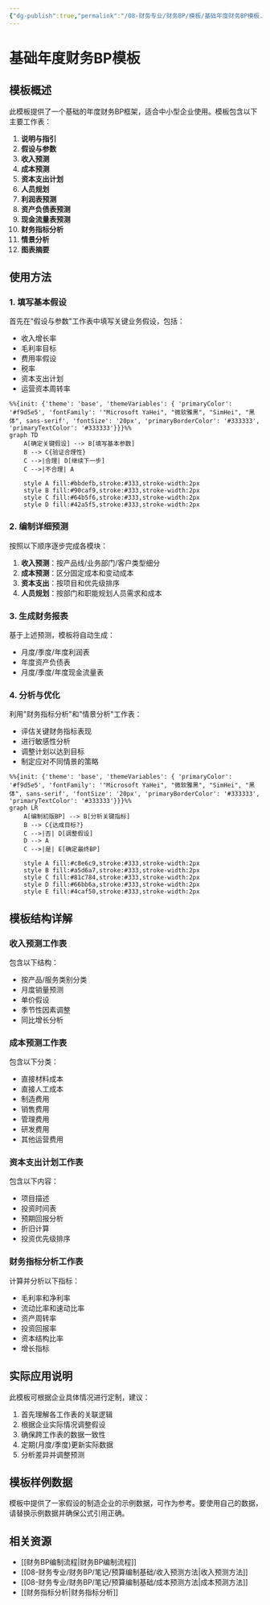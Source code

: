```yaml
---
{"dg-publish":true,"permalink":"/08-财务专业/财务BP/模板/基础年度财务BP模板.xlsx/"}
---
```


# 基础年度财务BP模板

## 模板概述

此模板提供了一个基础的年度财务BP框架，适合中小型企业使用。模板包含以下主要工作表：

1. **说明与指引**
2. **假设与参数**
3. **收入预测**
4. **成本预测**
5. **资本支出计划**
6. **人员规划**
7. **利润表预测**
8. **资产负债表预测**
9. **现金流量表预测**
10. **财务指标分析**
11. **情景分析**
12. **图表摘要**

## 使用方法

### 1. 填写基本假设

首先在"假设与参数"工作表中填写关键业务假设，包括：

- 收入增长率
- 毛利率目标
- 费用率假设
- 税率
- 资本支出计划
- 运营资本周转率

```mermaid
%%{init: {'theme': 'base', 'themeVariables': { 'primaryColor': '#f9d5e5', 'fontFamily': '"Microsoft YaHei", "微软雅黑", "SimHei", "黑体", sans-serif', 'fontSize': '20px', 'primaryBorderColor': '#333333', 'primaryTextColor': '#333333'}}}%%
graph TD
    A[确定关键假设] --> B[填写基本参数]
    B --> C{验证合理性}
    C -->|合理| D[继续下一步]
    C -->|不合理| A
    
    style A fill:#bbdefb,stroke:#333,stroke-width:2px
    style B fill:#90caf9,stroke:#333,stroke-width:2px
    style C fill:#64b5f6,stroke:#333,stroke-width:2px
    style D fill:#42a5f5,stroke:#333,stroke-width:2px
```

### 2. 编制详细预测

按照以下顺序逐步完成各模块：

1. **收入预测**：按产品线/业务部门/客户类型细分
2. **成本预测**：区分固定成本和变动成本
3. **资本支出**：按项目和优先级排序
4. **人员规划**：按部门和职能规划人员需求和成本

### 3. 生成财务报表

基于上述预测，模板将自动生成：

- 月度/季度/年度利润表
- 年度资产负债表
- 月度/季度/年度现金流量表

### 4. 分析与优化

利用"财务指标分析"和"情景分析"工作表：

- 评估关键财务指标表现
- 进行敏感性分析
- 调整计划以达到目标
- 制定应对不同情景的策略

```mermaid
%%{init: {'theme': 'base', 'themeVariables': { 'primaryColor': '#f9d5e5', 'fontFamily': '"Microsoft YaHei", "微软雅黑", "SimHei", "黑体", sans-serif', 'fontSize': '20px', 'primaryBorderColor': '#333333', 'primaryTextColor': '#333333'}}}%%
graph LR
    A[编制初版BP] --> B[分析关键指标]
    B --> C{达成目标?}
    C -->|否| D[调整假设]
    D --> A
    C -->|是| E[确定最终BP]
    
    style A fill:#c8e6c9,stroke:#333,stroke-width:2px
    style B fill:#a5d6a7,stroke:#333,stroke-width:2px
    style C fill:#81c784,stroke:#333,stroke-width:2px
    style D fill:#66bb6a,stroke:#333,stroke-width:2px
    style E fill:#4caf50,stroke:#333,stroke-width:2px
```

## 模板结构详解

### 收入预测工作表

包含以下结构：
- 按产品/服务类别分类
- 月度销量预测
- 单价假设
- 季节性因素调整
- 同比增长分析

### 成本预测工作表

包含以下分类：
- 直接材料成本
- 直接人工成本
- 制造费用
- 销售费用
- 管理费用
- 研发费用
- 其他运营费用

### 资本支出计划工作表

包含以下内容：
- 项目描述
- 投资时间表
- 预期回报分析
- 折旧计算
- 投资优先级排序

### 财务指标分析工作表

计算并分析以下指标：
- 毛利率和净利率
- 流动比率和速动比率
- 资产周转率
- 投资回报率
- 资本结构比率
- 增长指标

## 实际应用说明

此模板可根据企业具体情况进行定制，建议：

1. 首先理解各工作表的关联逻辑
2. 根据企业实际情况调整假设
3. 确保跨工作表的数据一致性
4. 定期(月度/季度)更新实际数据
5. 分析差异并调整预测

## 模板样例数据

模板中提供了一家假设的制造企业的示例数据，可作为参考。要使用自己的数据，请替换示例数据并确保公式引用正确。

## 相关资源

- [[财务BP编制流程\|财务BP编制流程]]
- [[08-财务专业/财务BP/笔记/预算编制基础/收入预测方法\|收入预测方法]]
- [[08-财务专业/财务BP/笔记/预算编制基础/成本预测方法\|成本预测方法]]
- [[财务指标分析\|财务指标分析]] 